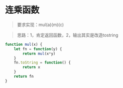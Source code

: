 # 连乘函数

> 要求实现：mul(a)(m)(c)

> 思路：1，肯定返回函数，2，输出其实是改造tostring

```javaScript
function mul(x) {
    let fn = function(y) {
        return mul(x*y)
    }
    fn.toString = function() {
        return x
    }
    return fn
}
```
